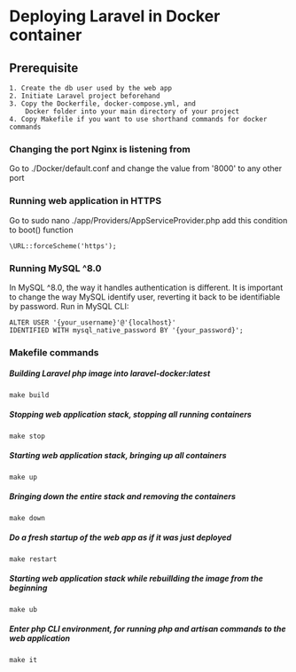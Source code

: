 # Deploying Laravel in Docker container

## Prerequisite
```
1. Create the db user used by the web app
2. Initiate Laravel project beforehand
3. Copy the Dockerfile, docker-compose.yml, and
    Docker folder into your main directory of your project
4. Copy Makefile if you want to use shorthand commands for docker commands
```

### Changing the port Nginx is listening from
Go to ./Docker/default.conf and change the value from '8000' to any other port
### Running web application in HTTPS
Go to sudo nano ./app/Providers/AppServiceProvider.php
add this condition to boot() function

```
\URL::forceScheme('https');
```

### Running MySQL ^8.0 
In MySQL ^8.0, the way it handles authentication is different. It is important to change the way MySQL identify user, reverting it back to be identifiable by password. Run in MySQL CLI:

```
ALTER USER '{your_username}'@'{localhost}' 
IDENTIFIED WITH mysql_native_password BY '{your_password}';
```

### Makefile commands

##### Building Laravel php image into laravel-docker:latest
```make
make build
```

##### Stopping web application stack, stopping all running containers
```make
make stop
```

##### Starting web application stack, bringing up all containers
```make
make up
```

##### Bringing down the entire stack and removing the containers
```make
make down
```

##### Do a fresh startup of the web app as if it was just deployed
```make
make restart
```

##### Starting web application stack while rebuillding the image from the beginning
```make
make ub
```

##### Enter php CLI environment, for running php and artisan commands to the web application
```make
make it
```

